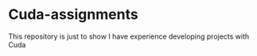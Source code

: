 # Cuda-assignments

This repository is just to show I have experience developing projects with Cuda
